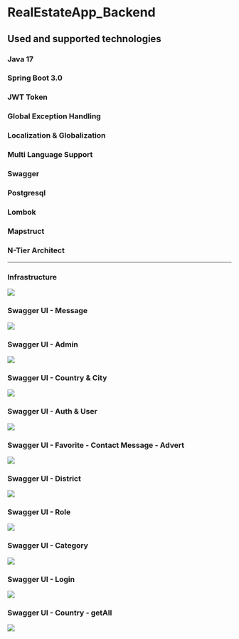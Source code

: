 # RealEstateApp_Backend


## Used and supported technologies

### Java 17
### Spring Boot 3.0
### JWT Token
### Global Exception Handling
### Localization & Globalization
### Multi Language Support
### Swagger
### Postgresql
### Lombok
### Mapstruct
### N-Tier Architect

<hr/>

###  <p>Infrastructure<p/>
  <img src="https://github.com/fdeniz07/RealEstateBackend/blob/Fatih/img/Infrastructure.png" />

### <p>Swagger UI - Message<p/>
  <img src="https://github.com/fdeniz07/RealEstateBackend/blob/Fatih/img/Swagger%20UI%20-%20Message.png" />

###   <p>Swagger UI - Admin<p/>
  <img src="https://github.com/fdeniz07/RealEstateBackend/blob/Fatih/img/Swagger%20UI%20-%20Admin.png" />

###   <p>Swagger UI - Country & City<p/>
  <img src="https://github.com/fdeniz07/RealEstateBackend/blob/Fatih/img/Swagger%20UI%20-%20Country%20%26%20City.png" />

###  <p>Swagger UI - Auth & User<p/>
  <img src="https://github.com/fdeniz07/RealEstateBackend/blob/Fatih/img/Swagger%20UI%20-%20Auth%20%26%20User.png" />

###  <p>Swagger UI - Favorite - Contact Message - Advert<p/>
  <img src="https://github.com/fdeniz07/RealEstateBackend/blob/Fatih/img/Swagger%20UI%20-%20Favorite%20-%20Contact%20Message%20-%20Advert.png" />

###   <p>Swagger UI - District<p/>
  <img src="https://github.com/fdeniz07/RealEstateBackend/blob/Fatih/img/Swagger%20UI%20-%20District.png" />

###   <p>Swagger UI - Role<p/>
  <img src="https://github.com/fdeniz07/RealEstateBackend/blob/Fatih/img/Swagger%20UI%20-%20Role.png" />

###   <p>Swagger UI - Category<p/>
  <img src="https://github.com/fdeniz07/RealEstateBackend/blob/Fatih/img/Swagger%20UI%20-%20Role.png" />

###   <p>Swagger UI - Login<p/>
  <img src="https://github.com/fdeniz07/RealEstateBackend/blob/Fatih/img/Swagger%20UI%20-%20Login.png" />

###   <p>Swagger UI - Country - getAll<p/>
  <img src="https://github.com/fdeniz07/RealEstateBackend/blob/Fatih/img/Swagger%20UI%20-%20Country%20-%20getAll.png" />


  
